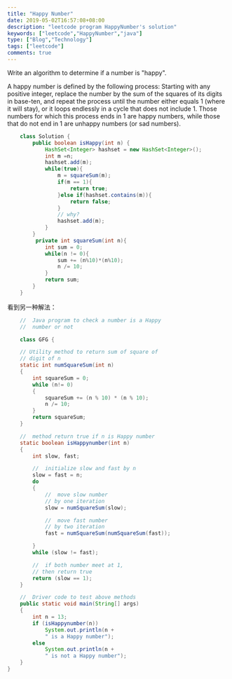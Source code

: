 ```yaml
---
title: "Happy Number"
date: 2019-05-02T16:57:08+08:00
description: "leetcode program HappyNumber's solution"
keywords: ["leetcode","HappyNumber","java"]
type: ["Blog","Technology"]
tags: ["leetcode"]
comments: true
---
```


Write an algorithm to determine if a number is "happy".

A happy number is defined by the following process: Starting with any positive integer, replace the number by the sum of the squares of its digits in base-ten, and repeat the process until the number either equals 1 (where it will stay), or it loops endlessly in a cycle that does not include 1. Those numbers for which this process ends in 1 are happy numbers, while those that do not end in 1 are unhappy numbers (or sad numbers).

```java
    class Solution {
        public boolean isHappy(int n) {
            HashSet<Integer> hashset = new HashSet<Integer>();
            int m =n;
            hashset.add(m);
            while(true){
                m = squareSum(m);
                if(m == 1){
                    return true;
                }else if(hashset.contains(m)){
                    return false;
                }
                // why?
                hashset.add(m);
            }
        }
         private int squareSum(int n){
            int sum = 0;
            while(n != 0){
                sum += (n%10)*(n%10);
                n /= 10;
            }
            return sum;
        }
    }
```
  看到另一种解法：

```java
    //  Java program to check a number is a Happy 
    //  number or not 

    class GFG { 

    // Utility method to return sum of square of 
    // digit of n 
    static int numSquareSum(int n) 
    { 
        int squareSum = 0; 
        while (n!= 0) 
        { 
            squareSum += (n % 10) * (n % 10); 
            n /= 10; 
        } 
        return squareSum; 
    } 

    //  method return true if n is Happy number 
    static boolean isHappynumber(int n) 
    { 
        int slow, fast; 

        //  initialize slow and fast by n 
        slow = fast = n; 
        do
        { 
            //  move slow number 
            // by one iteration 
            slow = numSquareSum(slow); 

            //  move fast number 
            // by two iteration 
            fast = numSquareSum(numSquareSum(fast)); 

        } 
        while (slow != fast); 

        //  if both number meet at 1, 
        // then return true 
        return (slow == 1); 
    } 

    //  Driver code to test above methods 
    public static void main(String[] args) 
    { 
        int n = 13; 
        if (isHappynumber(n)) 
            System.out.println(n +  
            " is a Happy number"); 
        else
            System.out.println(n +  
            " is not a Happy number"); 
    } 
} 
```